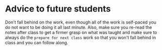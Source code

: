 # Advice to future students

Don't fall behind on the work, even though all of the work is self-paced you do not want to be doing it all last minute. Also, make sure you re-read the notes after class to get a firmer grasp on what was taught and make sure to always do the `prepare for next class` work so that you won't fall behind in class and you can follow along. 
